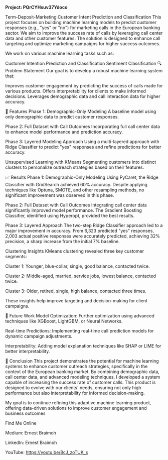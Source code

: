 **Project: PQrCYHsuv37Ydoco**

Term-Deposit-Marketing
Customer Intent Prediction and Classification
This project focuses on building machine learning models to predict customer responses (e.g., "yes" or "no") for marketing calls in the European banking sector. We aim to improve the success rate of calls by leveraging call center data and other customer features. The solution is designed to enhance call targeting and optimize marketing campaigns for higher success outcomes.

We work on various machine learning tasks such as:

Customer Intention Prediction and Classification
Sentiment Classification
🔍 Problem Statement
Our goal is to develop a robust machine learning system that:

Improves customer engagement by predicting the success of calls made for various products.
Offers interpretability for clients to make informed decisions.
Leverages demographic data and call interaction data for higher accuracy.

🧰 Features
Phase 1: Demographic-Only Modeling
A baseline model using only demographic data to predict customer responses.

Phase 2: Full Dataset with Call Outcomes
Incorporating full call center data to enhance model performance and prediction accuracy.

Phase 3: Layered Modeling Approach
Using a multi-layered approach with Ridge Classifier to predict "yes" responses and refine predictions for better accuracy.

Unsupervised Learning with KMeans
Segmenting customers into distinct clusters to personalize outreach strategies based on their features.

📈 Results Phase 1: Demographic-Only Modeling Using PyCaret, the Ridge Classifier with GridSearch achieved 60% accuracy. Despite applying techniques like Optuna, SMOTE, and other resampling methods, no significant improvement was observed in this phase.

Phase 2: Full Dataset with Call Outcomes Integrating call center data significantly improved model performance. The Gradient Boosting Classifier, identified using Hyperopt, provided the best results.

Phase 3: Layered Approach The two-step Ridge Classifier approach led to a major improvement in accuracy. From 6,323 predicted "yes" responses, 2,003 actual positive responses were accurately predicted, achieving 32% precision, a sharp increase from the initial 7% baseline.

Clustering Insights KMeans clustering revealed three key customer segments:

Cluster 1: Younger, blue-collar, single, good balance, contacted twice.

Cluster 2: Middle-aged, married, service jobs, lowest balance, contacted twice.

Cluster 3: Older, retired, single, high balance, contacted three times.

These insights help improve targeting and decision-making for client campaigns.

🤖 Future Work Model Optimization: Further optimization using advanced techniques like XGBoost, LightGBM, or Neural Networks.

Real-time Predictions: Implementing real-time call prediction models for dynamic campaign adjustments.

Interpretability: Adding model explanation techniques like SHAP or LIME for better interpretability.

📝 Conclusion This project demonstrates the potential for machine learning systems to enhance customer outreach strategies, specifically in the context of the European banking market. By combining demographic data, call center data, and advanced modeling techniques, I developed a system capable of increasing the success rate of customer calls. This product is designed to evolve with our clients' needs, ensuring not only high performance but also interpretability for informed decision-making.

My goal is to continue refining this adaptive machine learning product, offering data-driven solutions to improve customer engagement and business outcomes

Find Me Online

Medium: Ernest Braimoh

LinkedIn: Ernest Braimoh

YouTube: https://youtu.be/8cJ_zoTUK_s
